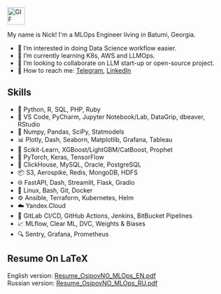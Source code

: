 <img src="https://media.giphy.com/media/QynPOjBgLR5Ryg1qKJ/giphy.gif" alt="GIF" width="40" height="40">

My name is Nick! 
I'm a MLOps Engineer living in Batumi, Georgia.

- 🧲 I’m interested in doing Data Science workflow easier.
- 🚬 I’m currently learning K8s, AWS and LLMOps.
- 👀 I’m looking to collaborate on LLM start-up or open-source project.
- 💬 How to reach me: [Telegram](https://t.me/NickOsipov), [LinkedIn](https://www.linkedin.com/in/nickosipov/)

## Skills
- 🐍 Python, R, SQL, PHP, Ruby
- 🔧 VS Code, PyCharm, Jupyter Notebook/Lab, DataGrip, dbeaver, RStudio
- 🧮 Numpy, Pandas, SciPy, Statmodels
- 📊 Plotly, Dash, Seaborn, Matplotlib, Grafana, Tableau
- 🤖 Scikit-Learn, XGBoost/LightGBM/CatBoost, Prophet
- 🧠 PyTorch, Keras, TensorFlow
- 💾 ClickHouse, MySQL, Oracle, PostgreSQL
- 📦 S3, Aerospike, Redis, MongoDB, HDFS
- 🌐 FastAPI, Dash, Streamlit, Flask, Gradio
- 🐧 Linux, Bash, Git, Docker
- ⚙️ Ansible, Terraform, Kubernetes, Helm
- ☁️ Yandex.Cloud
- 🔄 GitLab CI/CD, GitHub Actions, Jenkins, BitBucket Pipelines
- 📈 MLflow, Clear ML, DVC, Weights & Biases
- 🔍 Sentry, Grafana, Prometheus

## Resume On LaTeX

English version: [Resume_OsipovNO_MLOps_EN.pdf](https://github.com/NickOsipov/resume/blob/main/Resume_OsipovNO_MLOps_EN.pdf)  
Russian version: [Resume_OsipovNO_MLOps_RU.pdf](https://github.com/NickOsipov/resume/blob/main/Resume_OsipovNO_MLOps_RU.pdf)
  
<!---
NickOsipov/NickOsipov is a ✨ special ✨ repository because its `README.md` (this file) appears on your GitHub profile.
You can click the Preview link to take a look at your changes.
--->
